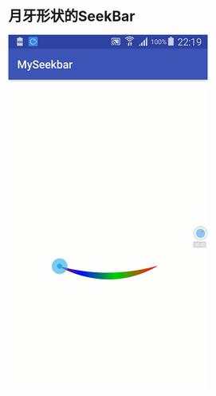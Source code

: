 # 月牙形状的SeekBar

![image](https://github.com/runfengai/MySeekbar/blob/master/ReadMePic/1486391146.gif)